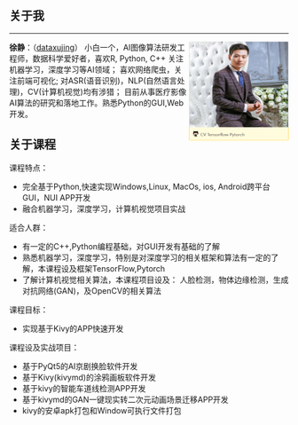 
## 关于我
------
<img src="../img/me.png" align="right" alt="logo" height="180" width="180" />

**徐静**：（[dataxujing](https://github.com/DataXujing)） 小白一个，AI图像算法研发工程师，数据科学爱好者，喜欢R, Python, C++ 关注机器学习，深度学习等AI领域； 喜欢网络爬虫，关注前端可视化; 对ASR(语音识别)，NLP(自然语言处理)，CV(计算机视觉)均有涉猎； 目前从事医疗影像AI算法的研究和落地工作。熟悉Python的GUI,Web开发。

## 关于课程

课程特点：

+ 完全基于Python,快速实现Windows,Linux, MacOs, ios, Android跨平台GUI，NUI APP开发
+ 融合机器学习，深度学习，计算机视觉项目实战

适合人群：

+ 有一定的C++,Python编程基础，对GUI开发有基础的了解
+ 熟悉机器学习，深度学习，特别是对深度学习的相关框架和算法有一定的了解，本课程设及框架TensorFlow,Pytorch
+ 了解计算机视觉相关算法，本课程项目设及： 人脸检测，物体边缘检测，生成对抗网络(GAN)，及OpenCV的相关算法

课程目标：

+ 实现基于Kivy的APP快速开发

课程设及实战项目：

+ 基于PyQt5的AI京剧换脸软件开发
+ 基于Kivy(kivymd)的涂鸦画板软件开发
+ 基于kivy的智能车道线检测APP开发
+ 基于kivymd的GAN一键现实转二次元动画场景迁移APP开发
+ kivy的安卓apk打包和Window可执行文件打包

